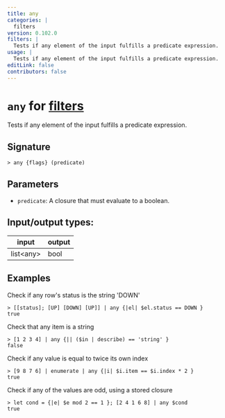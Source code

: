 ```yaml
---
title: any
categories: |
  filters
version: 0.102.0
filters: |
  Tests if any element of the input fulfills a predicate expression.
usage: |
  Tests if any element of the input fulfills a predicate expression.
editLink: false
contributors: false
---
```

<!-- This file is automatically generated. Please edit the command in https://github.com/nushell/nushell instead. -->

# `any` for [filters](/commands/categories/filters.md)

<div class='command-title'>Tests if any element of the input fulfills a predicate expression.</div>

## Signature

```> any {flags} (predicate)```

## Parameters

 -  `predicate`: A closure that must evaluate to a boolean.


## Input/output types:

| input     | output |
| --------- | ------ |
| list\<any\> | bool   |

## Examples

Check if any row's status is the string 'DOWN'
```nu
> [[status]; [UP] [DOWN] [UP]] | any {|el| $el.status == DOWN }
true
```

Check that any item is a string
```nu
> [1 2 3 4] | any {|| ($in | describe) == 'string' }
false
```

Check if any value is equal to twice its own index
```nu
> [9 8 7 6] | enumerate | any {|i| $i.item == $i.index * 2 }
true
```

Check if any of the values are odd, using a stored closure
```nu
> let cond = {|e| $e mod 2 == 1 }; [2 4 1 6 8] | any $cond
true
```

